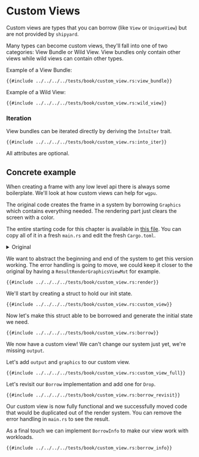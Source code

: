 # Custom Views

Custom views are types that you can borrow (like `View` or `UniqueView`) but are not provided by `shipyard`.

Many types can become custom views, they'll fall into one of two categories: View Bundle or Wild View.
View bundles only contain other views while wild views can contain other types.

Example of a View Bundle:
```rust, noplaypen
{{#include ../../../../tests/book/custom_view.rs:view_bundle}}
```

Example of a Wild View:
```rust, noplaypen
{{#include ../../../../tests/book/custom_view.rs:wild_view}}
```

### Iteration

View bundles can be iterated directly by deriving the `IntoIter` trait.

```rust, noplaypen
{{#include ../../../../tests/book/custom_view.rs:into_iter}}
```

All attributes are optional.

## Concrete example

When creating a frame with any low level api there is always some boilerplate. We'll look at how custom views can help for `wgpu`.

The original code creates the frame in a system by borrowing `Graphics` which contains everything needed.
The rendering part just clears the screen with a color.

The entire starting code for this chapter is available in [this file](./custom_views_original.rs). You can copy all of it in a fresh `main.rs` and edit the fresh `Cargo.toml`.

<details>
<summary>Original</summary>

```rust, noplaypen
{{#include ../../../../tests/book/custom_view.rs:original}}
```
</details>

We want to abstract the beginning and end of the system to get this version working.
The error handling is going to move, we could keep it closer to the original by having a `ResultRenderGraphicsViewMut` for example. 

```rust, noplaypen
{{#include ../../../../tests/book/custom_view.rs:render}}
```

We'll start by creating a struct to hold our init state.

```rust, noplaypen
{{#include ../../../../tests/book/custom_view.rs:custom_view}}
```

Now let's make this struct able to be borrowed and generate the initial state we need.

```rust, noplaypen
{{#include ../../../../tests/book/custom_view.rs:borrow}}
```

We now have a custom view! We can't change our system just yet, we're missing `output`.

Let's add `output` and `graphics` to our custom view.

```rust, noplaypen
{{#include ../../../../tests/book/custom_view.rs:custom_view_full}}
```

Let's revisit our `Borrow` implementation and add one for `Drop`.

```rust, noplaypen
{{#include ../../../../tests/book/custom_view.rs:borrow_revisit}}
```

Our custom view is now fully functional and we successfully moved code that would be duplicated out of the render system.
You can remove the error handling in `main.rs` to see the result.

As a final touch we can implement `BorrowInfo` to make our view work with workloads.

```rust, noplaypen
{{#include ../../../../tests/book/custom_view.rs:borrow_info}}
```
